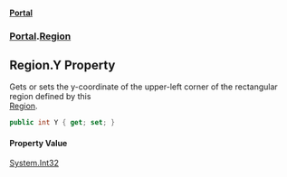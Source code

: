 #### [Portal](index.md 'index')
### [Portal](Portal.md 'Portal').[Region](Region.md 'Portal.Region')

## Region.Y Property

Gets or sets the y-coordinate of the upper-left corner of the rectangular region defined by this  
[Region](Region.md 'Portal.Region').

```csharp
public int Y { get; set; }
```

#### Property Value
[System.Int32](https://docs.microsoft.com/en-us/dotnet/api/System.Int32 'System.Int32')